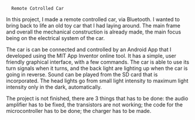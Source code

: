      Remote Cotrolled Car

In this project, I made a remote controlled car, via Bluetooth. I wanted to bring back to life an old toy car that I had
laying around. The main frame and overall the mechanical construction is already made, the main focus being on the
electrical system of the car.

The car is can be connected and controlled by an Android App that I developed using the MIT App Inventor online tool.
It has a simple, user friendly graphical interface, with a few commands. The car is able to use its turn signals when it
turns, and the back light are lighting up when the car is going in reverse. Sound can be played from the SD card that is
incorporated. The head lights go from small light intensity to maximum light intensity only in the dark, automatically.

The project is not finished, there are 3 things that has to be done: the audio amplifier has to be fixed, the transistors
are not working; the code for the microcontroller has to be done; the charger has to be made.
